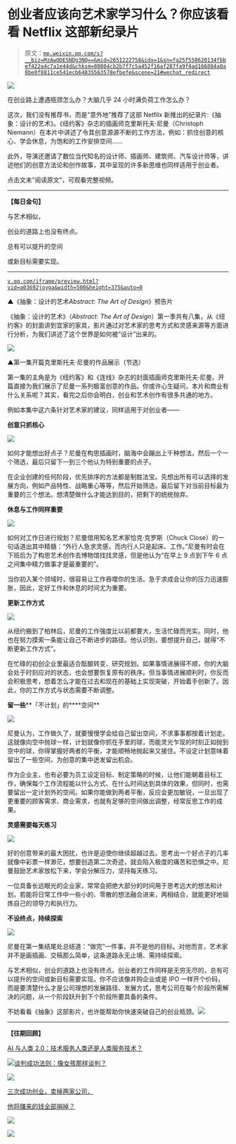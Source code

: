 # 创业者应该向艺术家学习什么？你应该看看 Netflix 这部新纪录片

> 原文：[`mp.weixin.qq.com/s?__biz=MzAwODE5NDg3NQ==&mid=2651222758&idx=1&sn=fa25f558620134fbbef422a4c7a1e44d&chksm=80804cb2b7f7c5a452f16af287fa9f4ad166804a0a8be0f8811ce541ecb64835563578efbefe&scene=21#wechat_redirect`](http://mp.weixin.qq.com/s?__biz=MzAwODE5NDg3NQ==&mid=2651222758&idx=1&sn=fa25f558620134fbbef422a4c7a1e44d&chksm=80804cb2b7f7c5a452f16af287fa9f4ad166804a0a8be0f8811ce541ecb64835563578efbefe&scene=21#wechat_redirect)

![](img/f34a2a7a8fe137532387dee31d733e0c.png)

在创业路上遭遇瓶颈怎么办？大脑几乎 24 小时满负荷工作怎么办？

这次，我们没有推荐书，而是“意外地”推荐了这部 Netfilx 新推出的纪录片:《抽象：设计的艺术》。《纽约客》杂志的插画师克里斯托夫·尼曼（Christoph Niemann）在本片中讲述了令其创意源源不断的工作方法，例如：抓住创意的核心、学会休息，为饱和的工作安排空间......

此外，导演还邀请了数位当代知名的设计师、插画师、建筑师、汽车设计师等，讲述他们的创意方法论和创作故事，其中呈现的许多新思维也同样适用于创业者。

点击文末“阅读原文”，可观看完整视频。

***

**【每日金句】**

与艺术相似，

创业的道路上也没有终点。

总有可以提升的空间

或新目标需要实现。

***

[`v.qq.com/iframe/preview.html?vid=a03692joyga&width=500&height=375&auto=0`](https://v.qq.com/iframe/preview.html?vid=a03692joyga&width=500&height=375&auto=0)

▲《抽象：设计的艺术*Abstract: The Art of Design*》预告片

《抽象：设计的艺术》（*Abstract: The Art of Design*）第一季共有八集，从《纽约客》的封面讲到宜家的家具，影片通过对艺术家的思考方式和灵感来源等方面进行分析，为我们讲述了这个世界是如何被“设计”出来的。

![](img/1a2105a08d3f2bf2696c9872f68f21e4.png)

▲第一集开篇克里斯托夫·尼曼的作品展示（节选）

第一集的主角是为《纽约客》和《连线》杂志的封面插画师克里斯托夫·尼曼。开篇直接为我们展示了尼曼一系列极富创意的作品。你或许心生疑问，本片和商业有什么关系呢？其实，看完之后你会明白，创业和艺术创作有很多共通的地方。

例如本集中这六条针对艺术家的建议，同样适用于对创业者——

**创意只抓核心**

![](img/e1abb320db673d66863ef65a2f449ea7.png)

如何才能想出好点子？尼曼在构思插画时，脑海中会蹦出上千种想法，然后一个一个筛选，最后只留下一到三个他认为特别重要的点子。

在企业创建的任何阶段，优先排序的方法都是制胜法宝。先想出所有可以选择的发展方向，例如产品特性、战略重心等等，然后开始筛选，最后留下对当前目标最为重要的三个想法。想清楚做什么才能达到目的，把剩下的统统抛弃。

**休息与工作同样重要**

![](img/a02e80790f2f1e6ca8a06444eb861e26.png)

如何对工作日进行规划？尼曼借用知名艺术家恰克·克罗斯（Chuck Close）的一句话道出其中精髓：“外行人急求灵感，而内行人只是起床、工作。”尼曼有时会在下班后为了构思艺术创作去博物馆找找灵感，但是他认为“在早上 9 点到下午 6 点之间集中精力做事才是最重要的”。

当你初入某个领域时，很容易让工作吞噬你的生活。急于求成会让你的压力迅速膨胀，因此，定好工作和休息的时间尤为重要。

**更新工作方式**

![](img/04226ef7d2201fd4abce8133475669f1.png)

从纽约搬到了柏林后，尼曼的工作强度比以前都要大，生活忙碌而充实。同时，他也在努力摸索一条能让自己不断进步的路径。他认识到，要想提升自己，就得“不断更新工作方式”。 

在忙碌的初创企业里最适合酝酿转变、研究规划。如果事情进展得不顺，你的大脑会处于时刻应对的状态，也会想要恢复原有的秩序。但当事情进展顺利时，你反而会积极思考，想着怎么才能在过去和现在的基础上实现突破，开始着手创新了。因此，你的工作方式与状态需要不断调整。

**留一些****「不计划」的****空间**

![](img/78bc6d8657997a430f9faa92ccdeaea4.png)

尼曼认为，工作做久了，就要慢慢学会给自己留出空间，不求事事都按着计划走。这就像向空中抛球一样，计划就像你抓在手里的球，而能灵光乍现的时刻正如抛到空中的球，你得掌握好两者的平衡，才能顺畅地抛起来又接住。不设定计划意味着留出了一些空间，为创意的集中迸发留出机会。

作为企业主，也有必要为员工设定目标、制定策略的时候，让他们能朝着目标工作，确保每个工作流程能以什么方式、在什么时间达到具体的效果，但同时，也需要留出一定计划外的空间。如果你能做到两者平衡，反应会更加敏锐，一旦出现了更重要的顾客需求、商业需求，也就有足够的空间做出调整，经常反思工作的成果。

**灵感需要每天练习**

![](img/304b29cb351cc5f51c55baa978b903d4.png)

好的创意带来的最大困扰，也许是迫使你继续超越过去。思考出一个好点子的几率就像中彩票一样渺茫，想要创造第二次奇迹，就会陷入极度的痛苦和恐惧之中。尼曼鼓励艺术家放松下来，学会分解压力，坚持每天练习。

一位具备长远眼光的企业家，常常会把绝大部分的时间用于思考远大的想法和计划，若能将日常工作中一些小的、零散的想法融合进来，两相结合，就能更好地锻炼自己的领导力和执行力。

**不设终点，持续探索**

![](img/b415ed5ff2e6aae6adc525c920fe13b1.png)

尼曼在第一集结尾处总结道：“做完”一件事，并不是他的目标。对他而言，艺术家并不是画插画、交稿那么简单，这条道路永无止境、需持续探索。

与艺术相似，创业的道路上也没有终点。创业者的工作同样是无穷无尽的，总有可以提升的空间或新目标需要实现。你不应该像并购企业或是 IPO 一样开个价码，而是要清楚什么才是公司理想的发展路径、发展方式，思考公司在每个阶段所需解决的问题，从一个阶段跃升到下个阶段所要具备的条件。

不妨看看《抽象》这部影片，也许能帮助你快速突破自己的创业瓶颈。![](img/f668ad06c0a51f7c9abe7b72e6a4b216.png)

***********

**【往期回顾】**

[AI 与人类 2.0：技术服务人类还是人类服务技术？](http://mp.weixin.qq.com/s?__biz=MzAwODE5NDg3NQ==&mid=2651222628&idx=1&sn=8cf90b6d6957be189ac46fb88d82e0e4&chksm=80804c30b7f7c526bae6663b19b413c88ef20937e1d8007c74142abccbec3247f36f5f438672&scene=21#wechat_redirect)

![](http://mp.weixin.qq.com/s?__biz=MzAwODE5NDg3NQ==&mid=2651222628&idx=1&sn=8cf90b6d6957be189ac46fb88d82e0e4&chksm=80804c30b7f7c526bae6663b19b413c88ef20937e1d8007c74142abccbec3247f36f5f438672&scene=21#wechat_redirect)[谈判成功法则：像女孩那样谈判？](http://mp.weixin.qq.com/s?__biz=MzAwODE5NDg3NQ==&mid=2651222585&idx=1&sn=bbfacb4b2322ed2519c4e8b884fd793f&chksm=80804c6db7f7c57be42f2120f0b2807981a0440637e2767497838210a8abfc87156e93e146fd&scene=21#wechat_redirect)

![](http://mp.weixin.qq.com/s?__biz=MzAwODE5NDg3NQ==&mid=2651222585&idx=1&sn=bbfacb4b2322ed2519c4e8b884fd793f&chksm=80804c6db7f7c57be42f2120f0b2807981a0440637e2767497838210a8abfc87156e93e146fd&scene=21#wechat_redirect)

[三次成功创业，卖掉两家公司，](http://mp.weixin.qq.com/s?__biz=MzAwODE5NDg3NQ==&mid=2651222524&idx=1&sn=78a1ed276d9aface72a7df8b2cc0bb00&chksm=80804fa8b7f7c6befecd3292ad949ede126b5ab6ac3aff25921c3871447a648ac492de5608dd&scene=21#wechat_redirect)

[他将赚来的钱全部捐掉？](http://mp.weixin.qq.com/s?__biz=MzAwODE5NDg3NQ==&mid=2651222524&idx=1&sn=78a1ed276d9aface72a7df8b2cc0bb00&chksm=80804fa8b7f7c6befecd3292ad949ede126b5ab6ac3aff25921c3871447a648ac492de5608dd&scene=21#wechat_redirect)

![](http://mp.weixin.qq.com/s?__biz=MzAwODE5NDg3NQ==&mid=2651222524&idx=1&sn=78a1ed276d9aface72a7df8b2cc0bb00&chksm=80804fa8b7f7c6befecd3292ad949ede126b5ab6ac3aff25921c3871447a648ac492de5608dd&scene=21#wechat_redirect)

![](img/34a9fbfad6713467d7812ac50952798d.png)
